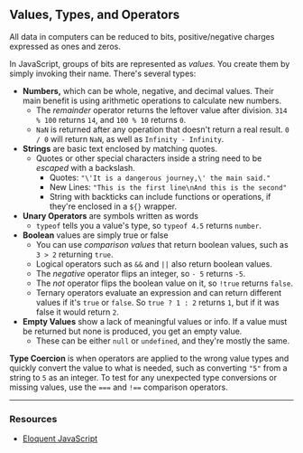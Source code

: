 ## Values, Types, and Operators

All data in computers can be reduced to bits, positive/negative charges expressed as ones and zeros.

In JavaScript, groups of bits are represented as _values._ You create them by simply invoking their name. There's several types:

* **Numbers,** which can be whole, negative, and decimal values. Their main benefit is using arithmetic operations to calculate new numbers.
    - The _remainder_ operator returns the leftover value after division. `314 % 100` returns `14`, and `100 % 10` returns `0`.
    - `NaN` is returned after any operation that doesn't return a real result. `0 / 0` will return `NaN`, as well as `Infinity - Infinity`.
* **Strings** are basic text enclosed by matching quotes.
    - Quotes or other special characters inside a string need to be _escaped_ with a backslash.
        + Quotes: `"\'It is a dangerous journey,\' the main said."`
        + New Lines: `"This is the first line\nAnd this is the second"`
        + String with backticks can include functions or operations, if they're enclosed in a `${}` wrapper.
* **Unary Operators** are symbols written as words
    - `typeof` tells you a value's type, so `typeof 4.5` returns `number`.
* **Boolean** values are simply true or false
    - You can use _comparison values_ that return boolean values, such as `3 > 2` returning `true`.
    - Logical operators such as `&&` and `||` also return boolean values.
    - The _negative_ operator flips an integer, so `- 5` returns `-5`.
    - The _not_ operator flips the boolean value on it, so `!true` returns `false`.
    - Ternary operators evaluate an expression and can return different values if it's `true` or `false`. So `true ? 1 : 2` returns `1`, but if it was false it would return `2`.
* **Empty Values** show a lack of meaningful values or info. If a value must be returned but none is produced, you get an empty value.
    - These can be either `null` or `undefined`, and they're mostly the same.

**Type Coercion** is when operators are applied to the wrong value types and quickly convert the value to what is needed, such as converting `"5"` from a string to `5` as an integer. To test for any unexpected type conversions or missing values, use the `===` and `!==` comparison operators.

-----
### Resources

* [Eloquent JavaScript](http://eloquentjavascript.net/)
